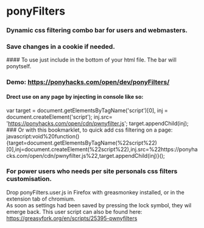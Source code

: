 # ponyFilters
### Dynamic css filtering combo bar for users and webmasters.
### Save changes in a cookie if needed.
#### To use just include in the bottom of your html file. The bar will ponytself.

### Demo: https://ponyhacks.com/open/dev/ponyFilters/ 

#### Drect use on any page by injecting in console like so:
var target = document.getElementsByTagName('script')[0],
inj = document.createElement('script');
inj.src= 'https://ponyhacks.com/open/cdn/pwnyfilter.js';
target.appendChild(inj);
</pre>
### Or with this bookmarklet, to quick add css filtering on a page:
javascript:void%20function(){target=document.getElementsByTagName(%22script%22)[0],inj=document.createElement(%22script%22),inj.src=%22https://ponyhacks.com/open/cdn/pwnyfilter.js%22,target.appendChild(inj)}();

### For power users who needs per site personals css filters customisation.
Drop ponyFilters.user.js in Firefox with greasmonkey installed, or in the extension tab of chromium.<br>
As soon as settings had been saved by pressing the lock symbol, they wil emerge back.
This user script can also be found here: https://greasyfork.org/en/scripts/25395-pwnyfilters
